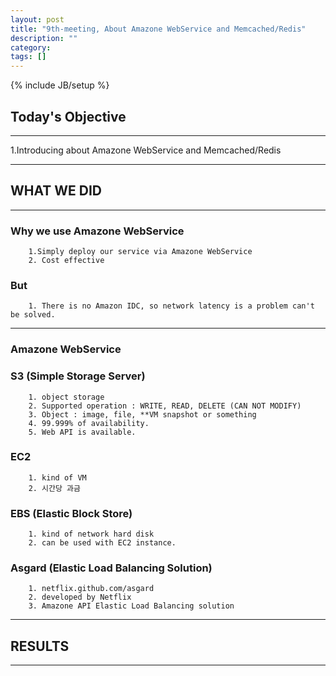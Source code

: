 ```yaml
---
layout: post
title: "9th-meeting, About Amazone WebService and Memcached/Redis"
description: ""
category: 
tags: []
---
```

{% include JB/setup %}

## Today's Objective
---
1.Introducing about Amazone WebService and Memcached/Redis

---
## WHAT WE DID
---
### Why we use Amazone WebService
        1.Simply deploy our service via Amazone WebService
        2. Cost effective

### But
        1. There is no Amazon IDC, so network latency is a problem can't be solved.
---

### Amazone WebService
### S3 (Simple Storage Server)
        1. object storage
        2. Supported operation : WRITE, READ, DELETE (CAN NOT MODIFY)
        3. Object : image, file, **VM snapshot or something
        4. 99.999% of availability.
        5. Web API is available.

### EC2
        1. kind of VM
        2. 시간당 과금


### EBS (Elastic Block Store)
        1. kind of network hard disk
        2. can be used with EC2 instance.


### Asgard (Elastic Load Balancing Solution)
        1. netflix.github.com/asgard
        2. developed by Netflix
        3. Amazone API Elastic Load Balancing solution


---
## RESULTS
---


